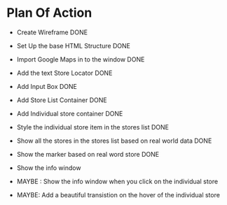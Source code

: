 # Plan Of Action

- Create Wireframe DONE

- Set Up the base HTML Structure DONE

- Import Google Maps in to the window DONE

- Add the text Store Locator DONE

- Add Input Box DONE

- Add Store List Container DONE

- Add Individual store container DONE

- Style the individual store item in the stores list DONE

- Show all the stores in the stores list based on real world data DONE

- Show the marker based on real word store DONE

- Show the info window

- MAYBE : Show the info window when you click on the individual store

- MAYBE: Add a beautiful transistion on the hover of the individual store

